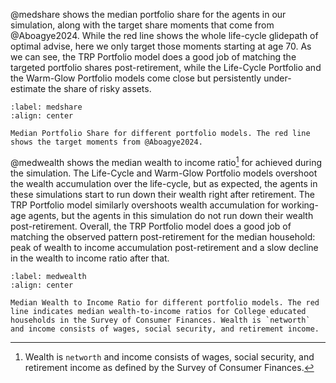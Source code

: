 @medshare shows the median portfolio share for the agents in our simulation, along with the target share moments that come from @Aboagye2024. While the red line shows the whole life-cycle glidepath of optimal advise, here we only target those moments starting at age 70. As we can see, the TRP Portfolio model does a good job of matching the targeted portfolio shares post-retirement, while the Life-Cycle Portfolio and the Warm-Glow Portfolio models come close but persistently under-estimate the share of risky assets.

```{figure} figures/median_share
:label: medshare
:align: center 

Median Portfolio Share for different portfolio models. The red line shows the target moments from @Aboagye2024. 
```

@medwealth shows the median wealth to income ratio[^wtoy] for achieved during the simulation. The Life-Cycle and Warm-Glow Portfolio models overshoot the wealth accumulation over the life-cycle, but as expected, the agents in these simulations start to run down their wealth right after retirement. The TRP Portfolio model similarly overshoots wealth accumulation for working-age agents, but the agents in this simulation do not run down their wealth post-retirement. Overall, the TRP Portfolio model does a good job of matching the observed pattern post-retirement for the median household: peak of wealth to income accumulation post-retirement and a slow decline in the wealth to income ratio after that.

[^wtoy]: Wealth is `networth` and income consists of wages, social security, and retirement income as defined by the Survey of Consumer Finances.

```{figure} figures/median_wealth
:label: medwealth
:align: center 

Median Wealth to Income Ratio for different portfolio models. The red line indicates median wealth-to-income ratios for College educated households in the Survey of Consumer Finances. Wealth is `networth` and income consists of wages, social security, and retirement income. 
```
